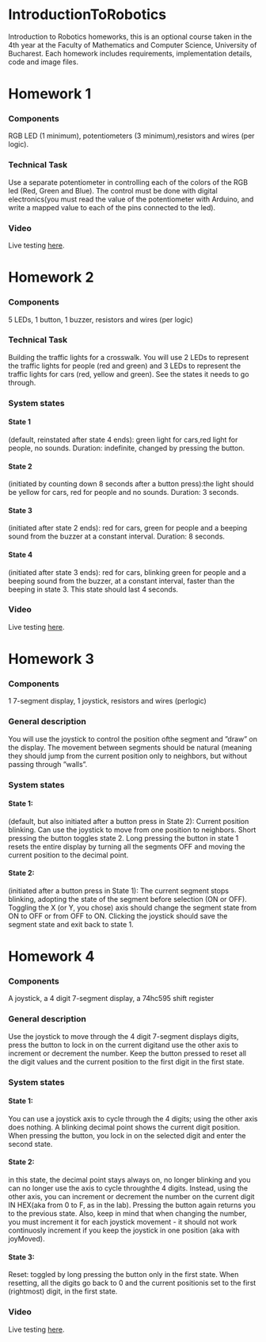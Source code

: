 # IntroductionToRobotics
Introduction to Robotics homeworks, this is an optional course taken in the 4th year at the Faculty of Mathematics and Computer Science, University of Bucharest. Each homework includes requirements, implementation details, code and image files.

# Homework 1
### Components 
RGB  LED  (1  minimum),  potentiometers  (3  minimum),resistors and wires (per logic).
### Technical Task
Use a separate potentiometer in controlling each of the colors of the RGB led (Red, Green and Blue).  The control must be done with digital electronics(you must read the value of the potentiometer with Arduino, and write a mapped value to each of the pins connected to the led).

### Video
Live testing [here](https://youtu.be/mbYpfbbzCeY).

# Homework 2
### Components
5 LEDs, 1 button, 1 buzzer, resistors and wires (per logic)
### Technical Task
Building the traffic lights for a crosswalk. You will use 2 LEDs to represent the traffic lights for people (red and green) and 3 LEDs to represent the traffic lights for cars (red, yellow and green). See the states it needs to go through.
### System states
#### State 1
(default, reinstated after state 4 ends): green light for cars,red light for people, no sounds.   Duration: indefinite, changed by pressing the button.
#### State 2
(initiated by counting down 8 seconds after a button press):the light should be yellow for cars, red  for people and no sounds. Duration: 3 seconds.
#### State 3
(initiated after state 2 ends): red for cars, green for people and a beeping sound from the buzzer at a constant interval. Duration: 8 seconds.
#### State 4
(initiated after state 3 ends): red for cars, blinking green for people and a beeping sound from the buzzer, at a constant interval, faster than the beeping in state 3. This state should last 4 seconds.
### Video
Live testing [here](https://youtu.be/1m6PPYR4cYo).

# Homework 3
### Components
1 7-segment display, 1 joystick, resistors and wires (perlogic)
### General description
You will use the joystick to control the position ofthe segment and ”draw” on the display.  The movement between segments should be natural (meaning they should jump from the current position only to neighbors, but without passing through ”walls”.
### System states
#### State 1:
(default,  but  also  initiated  after  a  button  press  in  State 2): Current position blinking. Can use the joystick to move from one  position to neighbors. Short pressing the button toggles state 2. Long pressing the button in state 1 resets the entire display by turning all the segments OFF and moving the current position to the decimal point.
#### State 2:
(initiated after a button press in State 1): The current segment stops blinking, adopting the state of the segment before selection (ON or OFF). Toggling the X (or Y, you chose) axis should change the segment state from ON to OFF or from OFF to ON. Clicking the joystick should save the segment state and exit back to state 1.

# Homework 4
### Components
A joystick, a 4 digit 7-segment display, a 74hc595 shift register
### General description
Use the joystick to move through the 4 digit 7-segment displays digits, press the button to lock in on the current digitand use the other axis to increment or decrement the number. Keep the button pressed to reset all the digit values and the current position to the first digit in the first state.
### System states
#### State 1:
You can use a joystick axis to cycle through the 4 digits; using the other axis does nothing. A blinking decimal point shows the current digit position. When pressing the button, you lock in on the selected digit and enter the second state.
#### State 2:
in this state, the decimal point stays always on, no longer blinking and you can no longer use the axis to cycle throughthe 4 digits. Instead, using the other axis, you can increment or decrement the  number on the current digit IN HEX(aka from 0 to F, as in the lab). Pressing the button again returns you to the previous state. Also, keep in mind that when changing the number, you must increment it  for each joystick movement - it should not work continuosly increment if you keep the joystick in one position (aka with joyMoved).
#### State 3:
Reset: toggled by long pressing the button only in the first state. When resetting, all the digits go back to 0 and the current positionis set to the first (rightmost) digit, in the first state.
### Video
Live testing [here](https://youtube.com/shorts/MHQ47NJ0rJc?feature=share).
